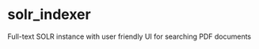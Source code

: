 solr_indexer
============

Full-text SOLR instance with user friendly UI for searching PDF documents
